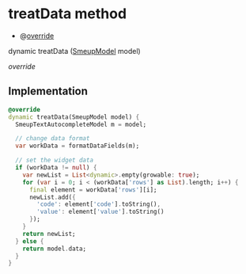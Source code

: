 


# treatData method







- @[override](https://api.flutter.dev/flutter/dart-core/override-constant.html)

dynamic treatData
([SmeupModel](../../smeup_models_widgets_smeup_model/SmeupModel-class.md) model)

_override_






## Implementation

```dart
@override
dynamic treatData(SmeupModel model) {
  SmeupTextAutocompleteModel m = model;

  // change data format
  var workData = formatDataFields(m);

  // set the widget data
  if (workData != null) {
    var newList = List<dynamic>.empty(growable: true);
    for (var i = 0; i < (workData['rows'] as List).length; i++) {
      final element = workData['rows'][i];
      newList.add({
        'code': element['code'].toString(),
        'value': element['value'].toString()
      });
    }
    return newList;
  } else {
    return model.data;
  }
}
```







